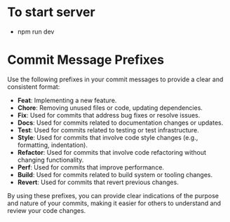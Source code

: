 # To start server
- npm run dev
  
# Commit Message Prefixes

Use the following prefixes in your commit messages to provide a clear and consistent format:

- **Feat**: Implementing a new feature.
- **Chore**: Removing unused files or code, updating dependencies.
- **Fix**: Used for commits that address bug fixes or resolve issues.
- **Docs**: Used for commits related to documentation changes or updates.
- **Test**: Used for commits related to testing or test infrastructure.
- **Style**: Used for commits that involve code style changes (e.g., formatting, indentation).
- **Refactor**: Used for commits that involve code refactoring without changing functionality.
- **Perf**: Used for commits that improve performance.
- **Build**: Used for commits related to build system or tooling changes.
- **Revert**: Used for commits that revert previous changes.

By using these prefixes, you can provide clear indications of the purpose and nature of your commits, making it easier for others to understand and review your code changes.

